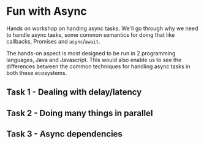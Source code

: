 Fun with Async
============================

Hands on workshop on handing async tasks. We'll go through why we need to handle async tasks, some common semantics for doing that like callbacks, Promises and `async`/`await`.

The hands-on aspect is most designed to be run in 2 programming languages, Java and Javascript. This would also enable us to see the differences between the common techniques for handling async tasks in both these ecosystems.


## Task 1 - Dealing with delay/latency


## Task 2 - Doing many things in parallel


## Task 3 - Async dependencies
